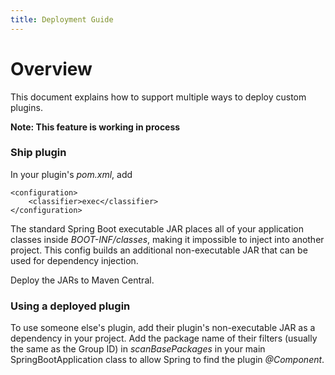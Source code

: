 ```yaml
---
title: Deployment Guide
---
```


<!--
#
# Licensed to the Apache Software Foundation (ASF) under one or more
# contributor license agreements.  See the NOTICE file distributed with
# this work for additional information regarding copyright ownership.
# The ASF licenses this file to You under the Apache License, Version 2.0
# (the "License"); you may not use this file except in compliance with
# the License.  You may obtain a copy of the License at
#
#     http://www.apache.org/licenses/LICENSE-2.0
#
# Unless required by applicable law or agreed to in writing, software
# distributed under the License is distributed on an "AS IS" BASIS,
# WITHOUT WARRANTIES OR CONDITIONS OF ANY KIND, either express or implied.
# See the License for the specific language governing permissions and
# limitations under the License.
#
-->

# Overview

This document explains how to support multiple ways to deploy custom plugins.

**Note: This feature is working in process** 

### Ship plugin

In your plugin's *pom.xml*, add
```
<configuration>
    <classifier>exec</classifier>
</configuration>
```

The standard Spring Boot executable JAR places all of your application classes inside *BOOT-INF/classes*, making it impossible to inject into another project. This config builds an additional non-executable JAR that can be used for dependency injection.

Deploy the JARs to Maven Central.

### Using a deployed plugin

To use someone else's plugin, add their plugin's non-executable JAR as a dependency in your project. Add the package name of their filters (usually the same as the Group ID) in *scanBasePackages* in your main SpringBootApplication class to allow Spring to find the plugin *@Component*.
